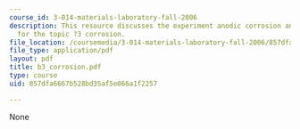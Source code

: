 ```yaml
---
course_id: 3-014-materials-laboratory-fall-2006
description: This resource discusses the experiment anodic corrosion and the EMF series
  for the topic ?3 corrosion.
file_location: /coursemedia/3-014-materials-laboratory-fall-2006/857dfa6667b528bd35af5e066a1f2257_b3_corrosion.pdf
file_type: application/pdf
layout: pdf
title: b3_corrosion.pdf
type: course
uid: 857dfa6667b528bd35af5e066a1f2257

---
```

None